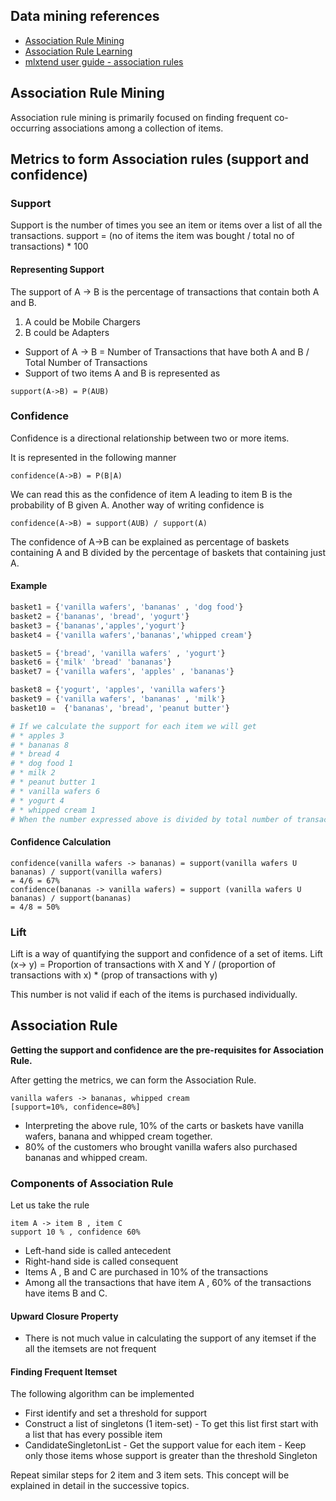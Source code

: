 ## Data mining references
+ [Association Rule Mining](https://mapr.com/blog/association-rule-mining-not-your-typical-data-science-algorithm/)
+ [Association Rule Learning](https://en.wikipedia.org/wiki/Association_rule_learning)
+ [mlxtend user guide - association rules](http://rasbt.github.io/mlxtend/user_guide/frequent_patterns/association_rules/)

## Association Rule Mining
Association rule mining is primarily focused on finding frequent co-occurring associations among a collection of items.

## Metrics to form Association rules (support and confidence)

### Support 
Support is the number of times you see an item or items over a list of all the transactions.
support = (no of items the item was bought / total no of transactions) * 100

#### Representing Support
The support of A -> B is the percentage of transactions that contain both A and B.

1. A could be Mobile Chargers
1. B could be Adapters

* Support of A -> B = Number of Transactions that have both A and B / Total Number of Transactions
* Support of two items A and B is represented as

```
support(A->B) = P(AUB)
```

### Confidence

Confidence is a directional relationship between two or more items.

It is represented in the following manner

```
confidence(A->B) = P(B|A)
```

We can read this as the confidence of item A leading to item B is the probability of B given A.
Another way of writing confidence is

```
confidence(A->B) = support(AUB) / support(A)
```

The confidence of A->B can be explained as percentage of baskets containing A and B divided by the percentage of baskets that containing just A.

#### Example

````python
basket1 = {'vanilla wafers', 'bananas' , 'dog food'}
basket2 = {'bananas', 'bread', 'yogurt'}
basket3 = {'bananas','apples','yogurt'}
basket4 = {'vanilla wafers','bananas','whipped cream'}

basket5 = {'bread', 'vanilla wafers' , 'yogurt'}
basket6 = {'milk' 'bread' 'bananas'}
basket7 = {'vanilla wafers', 'apples' , 'bananas'}

basket8 = {'yogurt', 'apples', 'vanilla wafers'}
basket9 = {'vanilla wafers', 'bananas' , 'milk'}
basket10 =  {'bananas', 'bread', 'peanut butter'}

# If we calculate the support for each item we will get
# * apples 3
# * bananas 8
# * bread 4
# * dog food 1
# * milk 2
# * peanut butter 1
# * vanilla wafers 6
# * yogurt 4
# * whipped cream 1
# When the number expressed above is divided by total number of transactions which is 10, we get the percentage value.
````

#### Confidence Calculation

````
confidence(vanilla wafers -> bananas) = support(vanilla wafers U bananas) / support(vanilla wafers)
= 4/6 = 67%
confidence(bananas -> vanilla wafers) = support (vanilla wafers U bananas) / support(bananas)
= 4/8 = 50%
````

### Lift

Lift is a way of quantifying the support and confidence of a set of items.
Lift (x-> y) = Proportion of transactions with X and Y / (proportion of transactions with x) * (prop of transactions with y)

This number is not valid if each of the items is purchased individually.

## Association Rule

**Getting the support and confidence are the pre-requisites for Association Rule.**

After getting the metrics, we can form the Association Rule.

````
vanilla wafers -> bananas, whipped cream
[support=10%, confidence=80%]
````

+ Interpreting the above rule, 10% of the carts or baskets have vanilla wafers, banana and whipped cream together.
+ 80% of the customers who brought vanilla wafers also purchased bananas and whipped cream.

### Components of Association Rule

Let us take the rule

````
item A -> item B , item C 
support 10 % , confidence 60% 
````

+ Left-hand side is called antecedent
+ Right-hand side is called consequent
+ Items A , B and C are purchased in 10% of the transactions
+ Among all the transactions that have item A , 60% of the transactions have items B and C.

#### Upward Closure Property
* There is not much value in calculating the support of any itemset if the all the itemsets are not frequent

#### Finding Frequent Itemset

The following algorithm can be implemented

+ First identify and set a threshold for support
+ Construct a list of singletons (1 item-set) - To get this list first start with a list that has every possible item 
+ CandidateSingletonList - Get the support value for each item - Keep only those items whose support is greater than the threshold Singleton

Repeat similar steps for 2 item and 3 item sets. This concept will be explained in detail in the successive topics.






